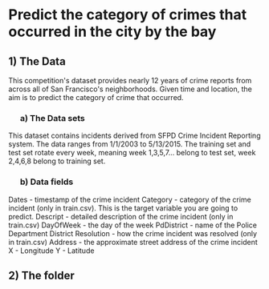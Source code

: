 # Predict the category of crimes that occurred in the city by the bay 

## 1) The Data

This competition's dataset provides nearly 12 years of crime reports from across all of San Francisco's neighborhoods. Given time and location, the aim is to predict the category of crime that occurred.

### &nbsp;&nbsp;&nbsp;&nbsp;&nbsp;&nbsp;a) The Data sets

This dataset contains incidents derived from SFPD Crime Incident Reporting system. The data ranges from 1/1/2003 to 5/13/2015. The training set and test set rotate every week, meaning week 1,3,5,7... belong to test set, week 2,4,6,8 belong to training set. 

### &nbsp;&nbsp;&nbsp;&nbsp;&nbsp;&nbsp;b) Data fields

Dates - timestamp of the crime incident
Category - category of the crime incident (only in train.csv). This is the target variable you are going to predict.
Descript - detailed description of the crime incident (only in train.csv)
DayOfWeek - the day of the week
PdDistrict - name of the Police Department District
Resolution - how the crime incident was resolved (only in train.csv)
Address - the approximate street address of the crime incident 
X - Longitude
Y - Latitude

## 2) The folder

